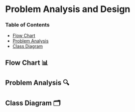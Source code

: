# Problem Analysis and Design

### Table of Contents

- [Flow Chart](Analysis-Design/image/PT2_flowchart.jpg)
- [Problem Analysis](##problem-analysis)
- [Class Diagram](##class-diagram)

## Flow Chart 📊

## Problem Analysis 🔍

## Class Diagram 🗂️
